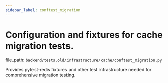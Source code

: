 ```yaml
---
sidebar_label: conftest_migration
---
```


# Configuration and fixtures for cache migration tests.

  file_path: `backend/tests.old/infrastructure/cache/conftest_migration.py`

Provides pytest-redis fixtures and other test infrastructure needed
for comprehensive migration testing.
